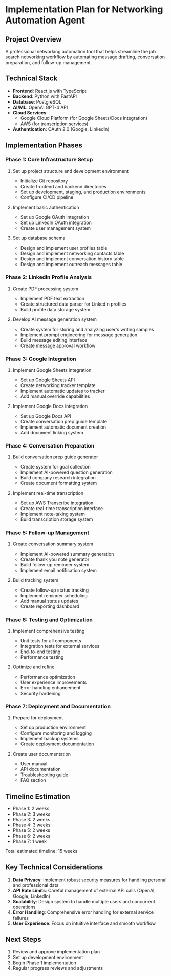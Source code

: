 # Implementation Plan for Networking Automation Agent

## Project Overview
A professional networking automation tool that helps streamline the job search networking workflow by automating message drafting, conversation preparation, and follow-up management.

## Technical Stack
- **Frontend**: React.js with TypeScript
- **Backend**: Python with FastAPI
- **Database**: PostgreSQL
- **AI/ML**: OpenAI GPT-4 API
- **Cloud Services**: 
  - Google Cloud Platform (for Google Sheets/Docs integration)
  - AWS (for transcription services)
- **Authentication**: OAuth 2.0 (Google, LinkedIn)

## Implementation Phases

### Phase 1: Core Infrastructure Setup
1. Set up project structure and development environment
   - Initialize Git repository
   - Create frontend and backend directories
   - Set up development, staging, and production environments
   - Configure CI/CD pipeline

2. Implement basic authentication
   - Set up Google OAuth integration
   - Set up LinkedIn OAuth integration
   - Create user management system

3. Set up database schema
   - Design and implement user profiles table
   - Design and implement networking contacts table
   - Design and implement conversation history table
   - Design and implement outreach messages table

### Phase 2: LinkedIn Profile Analysis
1. Create PDF processing system
   - Implement PDF text extraction
   - Create structured data parser for LinkedIn profiles
   - Build profile data storage system

2. Develop AI message generation system
   - Create system for storing and analyzing user's writing samples
   - Implement prompt engineering for message generation
   - Build message editing interface
   - Create message approval workflow

### Phase 3: Google Integration
1. Implement Google Sheets integration
   - Set up Google Sheets API
   - Create networking tracker template
   - Implement automatic updates to tracker
   - Add manual override capabilities

2. Implement Google Docs integration
   - Set up Google Docs API
   - Create conversation prep guide template
   - Implement automatic document creation
   - Add document linking system

### Phase 4: Conversation Preparation
1. Build conversation prep guide generator
   - Create system for goal collection
   - Implement AI-powered question generation
   - Build company research integration
   - Create document formatting system

2. Implement real-time transcription
   - Set up AWS Transcribe integration
   - Create real-time transcription interface
   - Implement note-taking system
   - Build transcription storage system

### Phase 5: Follow-up Management
1. Create conversation summary system
   - Implement AI-powered summary generation
   - Create thank you note generator
   - Build follow-up reminder system
   - Implement email notification system

2. Build tracking system
   - Create follow-up status tracking
   - Implement reminder scheduling
   - Add manual status updates
   - Create reporting dashboard

### Phase 6: Testing and Optimization
1. Implement comprehensive testing
   - Unit tests for all components
   - Integration tests for external services
   - End-to-end testing
   - Performance testing

2. Optimize and refine
   - Performance optimization
   - User experience improvements
   - Error handling enhancement
   - Security hardening

### Phase 7: Deployment and Documentation
1. Prepare for deployment
   - Set up production environment
   - Configure monitoring and logging
   - Implement backup systems
   - Create deployment documentation

2. Create user documentation
   - User manual
   - API documentation
   - Troubleshooting guide
   - FAQ section

## Timeline Estimation
- Phase 1: 2 weeks
- Phase 2: 3 weeks
- Phase 3: 2 weeks
- Phase 4: 3 weeks
- Phase 5: 2 weeks
- Phase 6: 2 weeks
- Phase 7: 1 week

Total estimated timeline: 15 weeks

## Key Technical Considerations
1. **Data Privacy**: Implement robust security measures for handling personal and professional data
2. **API Rate Limits**: Careful management of external API calls (OpenAI, Google, LinkedIn)
3. **Scalability**: Design system to handle multiple users and concurrent operations
4. **Error Handling**: Comprehensive error handling for external service failures
5. **User Experience**: Focus on intuitive interface and smooth workflow

## Next Steps
1. Review and approve implementation plan
2. Set up development environment
3. Begin Phase 1 implementation
4. Regular progress reviews and adjustments 